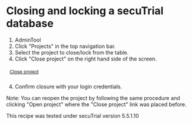 # Closing and locking a secuTrial database

1. AdminTool
2. Click "Projects" in the top navigation bar.
3. Select the project to close/lock from the table.
4. Click "Close project" on the right hand side of the screen.
    
  ![closeproj](fig/close_project.png "closeproj")

4. Confirm closure with your login credentials.

Note:
You can reopen the project by following the same procedure and
clicking "Open project" where the "Close project" link was
placed before.

This recipe was tested under secuTrial version 5.5.1.10
